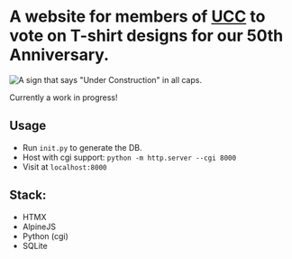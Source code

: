 # A website for members of [UCC](https://www.ucc.asn.au) to vote on T-shirt designs for our 50th Anniversary.

![A sign that says "Under Construction" in all caps.](https://bird.ucc.asn.au/under_construction.gif)

Currently a work in progress!

## Usage
* Run `init.py` to generate the DB.
* Host with cgi support: `python -m http.server --cgi 8000`
* Visit at `localhost:8000`

## Stack:
* HTMX
* AlpineJS
* Python (cgi)
* SQLite
